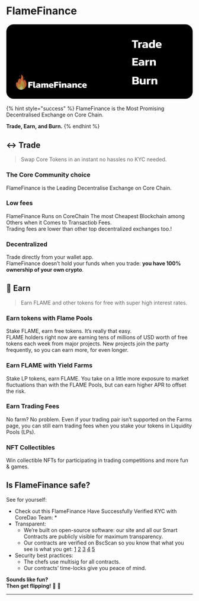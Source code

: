# FlameFinance

![](.gitbook/assets/titled.png)

{% hint style="success" %}
FlameFinance is the Most Promising Decentralised Exchange on Core Chain.

**Trade, Earn, and Burn.**
{% endhint %}

## ↔️ Trade

> Swap Core Tokens in an instant no hassles no KYC needed.

### The Core Community choice

FlameFinance is the Leading Decentralise Exchange on Core Chain.

### Low fees

FlameFinance Runs on CoreChain The most Cheapest Blockchain among Others when it Comes to Transactiob Fees.\
Trading fees are lower than other top decentralized exchanges too.!

### Decentralized

Trade directly from your wallet app.\
FlameFinance doesn’t hold your funds when you trade: **you have 100% ownership of your own crypto**.

## 💸 Earn

> Earn FLAME and other tokens for free with super high interest rates.

### Earn tokens with Flame Pools

Stake FLAME, earn free tokens. It’s really that easy.\
FLAME holders right now are earning tens of millions of USD worth of free tokens each week from major projects. New projects join the party frequently, so you can earn more, for even longer.

### Earn FLAME with Yield Farms

Stake LP tokens, earn FLAME. You take on a little more exposure to market fluctuations than with the FLAME Pools, but can earn higher APR to offset the risk.

### Earn Trading Fees

No farm? No problem. Even if your trading pair isn’t supported on the Farms page, you can still earn trading fees when you stake your tokens in Liquidity Pools (LPs).

### NFT Collectibles

Win collectible NFTs for participating in trading competitions and more fun & games.

## Is FlameFinance safe?

See for yourself:

* Check out this FlameFinance Have Successfully Verified KYC with CoreDao Team:
  *
* Transparent:
  * We’re built on open-source software: our site and all our Smart Contracts are publicly visible for maximum transparency.
  * Our contracts are verified on BscScan so you know that what you see is what you get: [1](https://bscscan.com/address/0x10ED43C718714eb63d5aA57B78B54704E256024E) [2](https://bscscan.com/address/0x73feaa1ee314f8c655e354234017be2193c9e24e#code) [3](https://bscscan.com/address/0xbcfccbde45ce874adcb698cc183debcf17952812) [4](https://bscscan.com/address/0x1b96b92314c44b159149f7e0303511fb2fc4774f#code) [5](https://bscscan.com/address/0x92E8CeB7eAeD69fB6E4d9dA43F605D2610214E68)
* Security best practices:
  * The chefs use multisig for all contracts.
  * Our contracts’ time-locks give you peace of mind.

**Sounds like fun?**\
**Then get flipping!** 🐰 🥞

***
